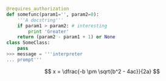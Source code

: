 
``` python test=1 a=2
@requires_authorization
def somefunc(param1='', param2=0):
    '''A docstring'''
    if param1 > param2: # interesting
        print 'Greater'
    return (param2 - param1 + 1) or None
class SomeClass:
    pass
>>> message = '''interpreter
... prompt'''
```

$$	x = \dfrac{-b \pm \sqrt{b^2 - 4ac}}{2a} $$